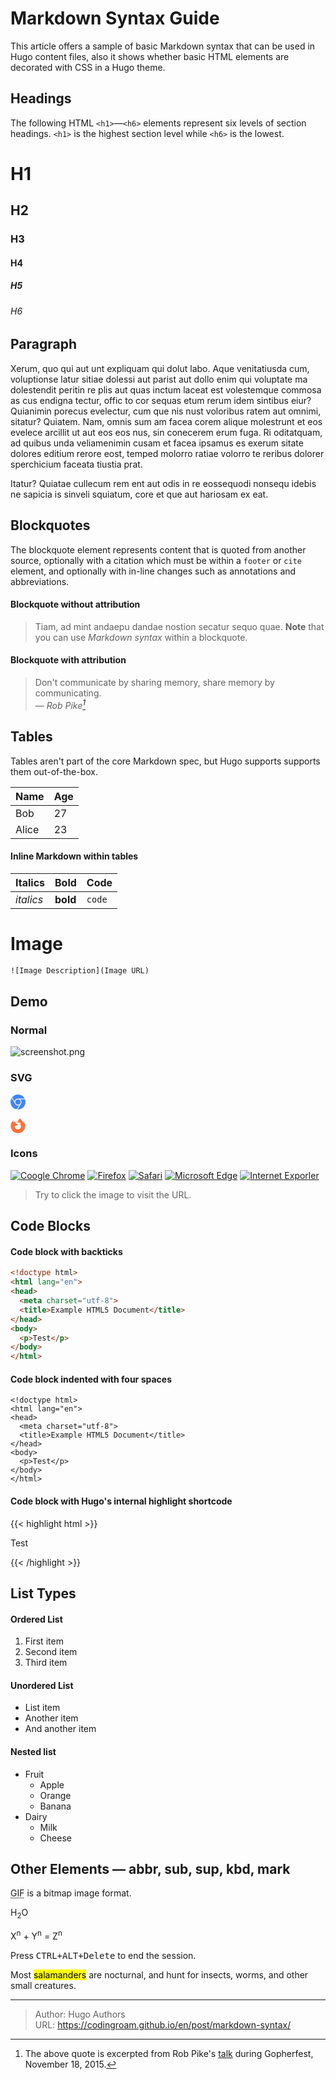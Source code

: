 # Markdown Syntax Guide


This article offers a sample of basic Markdown syntax that can be used in Hugo content files, also it shows whether basic HTML elements are decorated with CSS in a Hugo theme.
<!--more-->

## Headings

The following HTML `<h1>`—`<h6>` elements represent six levels of section headings. `<h1>` is the highest section level while `<h6>` is the lowest.

# H1
## H2
### H3
#### H4
##### H5
###### H6

## Paragraph

Xerum, quo qui aut unt expliquam qui dolut labo. Aque venitatiusda cum, voluptionse latur sitiae dolessi aut parist aut dollo enim qui voluptate ma dolestendit peritin re plis aut quas inctum laceat est volestemque commosa as cus endigna tectur, offic to cor sequas etum rerum idem sintibus eiur? Quianimin porecus evelectur, cum que nis nust voloribus ratem aut omnimi, sitatur? Quiatem. Nam, omnis sum am facea corem alique molestrunt et eos evelece arcillit ut aut eos eos nus, sin conecerem erum fuga. Ri oditatquam, ad quibus unda veliamenimin cusam et facea ipsamus es exerum sitate dolores editium rerore eost, temped molorro ratiae volorro te reribus dolorer sperchicium faceata tiustia prat.

Itatur? Quiatae cullecum rem ent aut odis in re eossequodi nonsequ idebis ne sapicia is sinveli squiatum, core et que aut hariosam ex eat.

## Blockquotes

The blockquote element represents content that is quoted from another source, optionally with a citation which must be within a `footer` or `cite` element, and optionally with in-line changes such as annotations and abbreviations.

#### Blockquote without attribution

> Tiam, ad mint andaepu dandae nostion secatur sequo quae.
> **Note** that you can use *Markdown syntax* within a blockquote.

#### Blockquote with attribution

> Don't communicate by sharing memory, share memory by communicating.<br>
> — <cite>Rob Pike[^1]</cite>

[^1]: The above quote is excerpted from Rob Pike's [talk](https://www.youtube.com/watch?v=PAAkCSZUG1c) during Gopherfest, November 18, 2015.

## Tables

Tables aren't part of the core Markdown spec, but Hugo supports supports them out-of-the-box.

   Name | Age
--------|------
    Bob | 27
  Alice | 23

#### Inline Markdown within tables

| Italics   | Bold     | Code   |
| --------  | -------- | ------ |
| *italics* | **bold** | `code` |

# Image

```html
![Image Description](Image URL)
```

## Demo

### Normal

![screenshot.png](//lisenhui.gitee.io/imgs/blog/my-hugo-blog.png)

### SVG

<svg role="img" with="24" height="24" fill="#4285F4" viewBox="0 0 24 24" xmlns="http://www.w3.org/2000/svg"><title>Google Chrome</title><path d="M12 0C8.21 0 4.831 1.757 2.632 4.501l3.953 6.848A5.454 5.454 0 0 1 12 6.545h10.691A12 12 0 0 0 12 0zM1.931 5.47A11.943 11.943 0 0 0 0 12c0 6.012 4.42 10.991 10.189 11.864l3.953-6.847a5.45 5.45 0 0 1-6.865-2.29zm13.342 2.166a5.446 5.446 0 0 1 1.45 7.09l.002.001h-.002l-5.344 9.257c.206.01.413.016.621.016 6.627 0 12-5.373 12-12 0-1.54-.29-3.011-.818-4.364zM12 16.364a4.364 4.364 0 1 1 0-8.728 4.364 4.364 0 0 1 0 8.728Z"/></svg>

<svg role="img" with="24" height="24" fill="#FF7139" viewBox="0 0 24 24" xmlns="http://www.w3.org/2000/svg"><title>Firefox Browser</title><path d="M8.824 7.287c.008 0 .004 0 0 0zm-2.8-1.4c.006 0 .003 0 0 0zm16.754 2.161c-.505-1.215-1.53-2.528-2.333-2.943.654 1.283 1.033 2.57 1.177 3.53l.002.02c-1.314-3.278-3.544-4.6-5.366-7.477-.091-.147-.184-.292-.273-.446a3.545 3.545 0 01-.13-.24 2.118 2.118 0 01-.172-.46.03.03 0 00-.027-.03.038.038 0 00-.021 0l-.006.001a.037.037 0 00-.01.005L15.624 0c-2.585 1.515-3.657 4.168-3.932 5.856a6.197 6.197 0 00-2.305.587.297.297 0 00-.147.37c.057.162.24.24.396.17a5.622 5.622 0 012.008-.523l.067-.005a5.847 5.847 0 011.957.222l.095.03a5.816 5.816 0 01.616.228c.08.036.16.073.238.112l.107.055a5.835 5.835 0 01.368.211 5.953 5.953 0 012.034 2.104c-.62-.437-1.733-.868-2.803-.681 4.183 2.09 3.06 9.292-2.737 9.02a5.164 5.164 0 01-1.513-.292 4.42 4.42 0 01-.538-.232c-1.42-.735-2.593-2.121-2.74-3.806 0 0 .537-2 3.845-2 .357 0 1.38-.998 1.398-1.287-.005-.095-2.029-.9-2.817-1.677-.422-.416-.622-.616-.8-.767a3.47 3.47 0 00-.301-.227 5.388 5.388 0 01-.032-2.842c-1.195.544-2.124 1.403-2.8 2.163h-.006c-.46-.584-.428-2.51-.402-2.913-.006-.025-.343.176-.389.206-.406.29-.787.616-1.136.974-.397.403-.76.839-1.085 1.303a9.816 9.816 0 00-1.562 3.52c-.003.013-.11.487-.19 1.073-.013.09-.026.181-.037.272a7.8 7.8 0 00-.069.667l-.002.034-.023.387-.001.06C.386 18.795 5.593 24 12.016 24c5.752 0 10.527-4.176 11.463-9.661.02-.149.035-.298.052-.448.232-1.994-.025-4.09-.753-5.844z"/></svg>

### Icons

[![Coogle Chrome](https://img.shields.io/static/v1?label=Chrome&message=92.0.45%2B&color=%234285F4&logo=GoogleChrome)](#)
[![Firefox](https://img.shields.io/static/v1?label=Firefox&message=91.0.2%2B&color=%23FF7139&logo=Firefox)](#)
[![Safari](https://img.shields.io/static/v1?label=Safari&message=14.7.1%2B&color=%23212E50&logo=Safari)](#)
[![Microsoft Edge](https://img.shields.io/static/v1?label=Microsoft%20Edge&message=44.18362%2B&color=%230078D7&logo=Microsoft%20Edge)](#)
[![Internet Exporler](https://img.shields.io/static/v1?label=IE&message=11.356%2B&color=%230076D6&logo=Internet%20Explorer)](#)

> Try to click the image to visit the URL.

## Code Blocks

#### Code block with backticks

```html
<!doctype html>
<html lang="en">
<head>
  <meta charset="utf-8">
  <title>Example HTML5 Document</title>
</head>
<body>
  <p>Test</p>
</body>
</html>
```

#### Code block indented with four spaces

    <!doctype html>
    <html lang="en">
    <head>
      <meta charset="utf-8">
      <title>Example HTML5 Document</title>
    </head>
    <body>
      <p>Test</p>
    </body>
    </html>

#### Code block with Hugo's internal highlight shortcode
{{< highlight html >}}
<!doctype html>
<html lang="en">
<head>
  <meta charset="utf-8">
  <title>Example HTML5 Document</title>
</head>
<body>
  <p>Test</p>
</body>
</html>
{{< /highlight >}}

## List Types

#### Ordered List

1. First item
2. Second item
3. Third item

#### Unordered List

* List item
* Another item
* And another item

#### Nested list

* Fruit
  * Apple
  * Orange
  * Banana
* Dairy
  * Milk
  * Cheese

## Other Elements — abbr, sub, sup, kbd, mark

<abbr title="Graphics Interchange Format">GIF</abbr> is a bitmap image format.

H<sub>2</sub>O

X<sup>n</sup> + Y<sup>n</sup> = Z<sup>n</sup>

Press <kbd><kbd>CTRL</kbd>+<kbd>ALT</kbd>+<kbd>Delete</kbd></kbd> to end the session.

Most <mark>salamanders</mark> are nocturnal, and hunt for insects, worms, and other small creatures.


---

> Author: Hugo Authors  
> URL: https://codingroam.github.io/en/post/markdown-syntax/  

